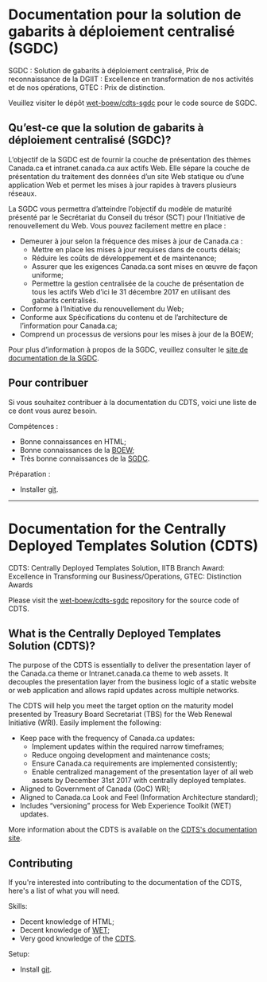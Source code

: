 # Documentation pour la solution de gabarits à déploiement centralisé (SGDC)
SGDC : Solution de gabarits à déploiement centralisé, Prix de reconnaissance de la DGIIT : Excellence en transformation de nos activités et de nos opérations, GTEC : Prix de distinction.

Veuillez visiter le dépôt [wet-boew/cdts-sgdc](https://github.com/wet-boew/cdts-sgdc) pour le code source de SGDC.

## Qu’est-ce que la solution de gabarits à déploiement centralisé (SGDC)?
L’objectif de la SGDC est de fournir la couche de présentation des thèmes Canada.ca et intranet.canada.ca aux actifs Web. Elle sépare la couche de présentation du traitement des données d’un site Web statique ou d’une application Web et permet les mises à jour rapides à travers plusieurs réseaux.

La SGDC vous permettra d’atteindre l’objectif du modèle de maturité présenté par le Secrétariat du Conseil du trésor (SCT) pour l’Initiative de renouvellement du Web. Vous pouvez facilement mettre en place :

* Demeurer à jour selon la fréquence des mises à jour de Canada.ca :
    * Mettre en place les mises à jour requises dans de courts délais;
    * Réduire les coûts de développement et de maintenance;
    * Assurer que les exigences Canada.ca sont mises en œuvre de façon uniforme;
    * Permettre la gestion centralisée de la couche de présentation de tous les actifs Web d’ici le 31 décembre 2017 en utilisant des gabarits centralisés.
* Conforme à l’Initiative du renouvellement du Web;
* Conforme aux Spécifications du contenu et de l’architecture de l’information pour Canada.ca;
* Comprend un processus de versions pour les mises à jour de la BOEW;

Pour plus d’information à propos de la SGDC, veuillez consulter le [site de documentation de la SGDC](https://cenw-wscoe.github.io/sgdc-cdts/docs/index-fr.html).

## Pour contribuer
Si vous souhaitez contribuer à la documentation du CDTS, voici une liste de ce dont vous aurez besoin.

Compétences :
- Bonne connaissances en HTML;
- Bonne connaissances de la [BOEW](https://wet-boew.github.io/wet-boew/index-fr.html);
- Très bonne connaissances de la [SGDC](https://cenw-wscoe.github.io/sgdc-cdts/docs/index-fr.html).

Préparation :
- Installer [git](https://git-scm.com/downloads).

---

# Documentation for the Centrally Deployed Templates Solution (CDTS)
CDTS: Centrally Deployed Templates Solution, IITB Branch Award: Excellence in Transforming our Business/Operations, GTEC: Distinction Awards

Please visit the [wet-boew/cdts-sgdc](https://github.com/wet-boew/cdts-sgdc) repository for the source code of CDTS.

## What is the Centrally Deployed Templates Solution (CDTS)?
The purpose of the CDTS is essentially to deliver the presentation layer of the Canada.ca theme or Intranet.canada.ca theme to web assets. It decouples the presentation layer from the business logic of a static website or web application and allows rapid updates across multiple networks.

The CDTS will help you meet the target option on the maturity model presented by Treasury Board Secretariat (TBS) for the Web Renewal Initiative (WRI). Easily implement the following:

* Keep pace with the frequency of Canada.ca updates:
    * Implement updates within the required narrow timeframes;
    * Reduce ongoing development and maintenance costs;
    * Ensure Canada.ca requirements are implemented consistently;
    * Enable centralized management of the presentation layer of all web assets by December 31st 2017 with centrally deployed templates.
* Aligned to Government of Canada (GoC) WRI;
* Aligned to Canada.ca Look and Feel (Information Architecture standard);
* Includes “versioning” process for Web Experience Toolkit (WET) updates.

More information about the CDTS is available on the [CDTS's documentation site](https://cenw-wscoe.github.io/sgdc-cdts/docs/index-en.html).

## Contributing 
If you're interested into contributing to the documentation of the CDTS, here's a list of what you will need.

Skills:
- Decent knowledge of HTML;
- Decent knowledge of [WET](https://wet-boew.github.io/wet-boew/index-en.html);
- Very good knowledge of the [CDTS](https://cenw-wscoe.github.io/sgdc-cdts/docs/index-en.html).

Setup:
- Install [git](https://git-scm.com/downloads).